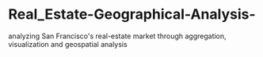 # Real_Estate-Geographical-Analysis-
analyzing San Francisco's real-estate market through aggregation, visualization and geospatial analysis 
